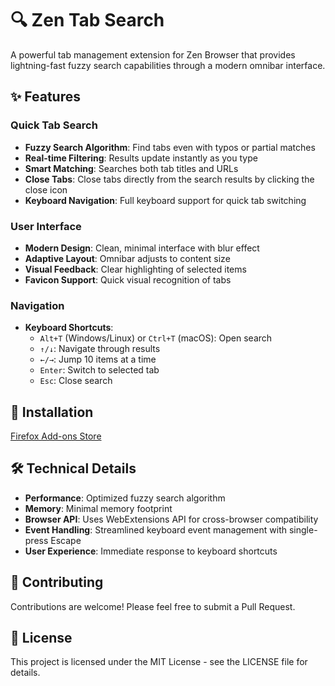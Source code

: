 # 🔍 Zen Tab Search

A powerful tab management extension for Zen Browser that provides lightning-fast fuzzy search capabilities through a modern omnibar interface.

## ✨ Features

### Quick Tab Search
- **Fuzzy Search Algorithm**: Find tabs even with typos or partial matches
- **Real-time Filtering**: Results update instantly as you type
- **Smart Matching**: Searches both tab titles and URLs
- **Close Tabs**: Close tabs directly from the search results by clicking the close icon
- **Keyboard Navigation**: Full keyboard support for quick tab switching

### User Interface
- **Modern Design**: Clean, minimal interface with blur effect
- **Adaptive Layout**: Omnibar adjusts to content size
- **Visual Feedback**: Clear highlighting of selected items
- **Favicon Support**: Quick visual recognition of tabs

### Navigation
- **Keyboard Shortcuts**:
  - `Alt+T` (Windows/Linux) or `Ctrl+T` (macOS): Open search
  - `↑/↓`: Navigate through results
  - `←/→`: Jump 10 items at a time
  - `Enter`: Switch to selected tab
  - `Esc`: Close search

## 🚀 Installation

[Firefox Add-ons Store](https://addons.mozilla.org/en-US/firefox/addon/zen-tab-search/)

## 🛠️ Technical Details

- **Performance**: Optimized fuzzy search algorithm
- **Memory**: Minimal memory footprint
- **Browser API**: Uses WebExtensions API for cross-browser compatibility
- **Event Handling**: Streamlined keyboard event management with single-press Escape
- **User Experience**: Immediate response to keyboard shortcuts

## 🤝 Contributing

Contributions are welcome! Please feel free to submit a Pull Request.

## 📄 License

This project is licensed under the MIT License - see the LICENSE file for details.
